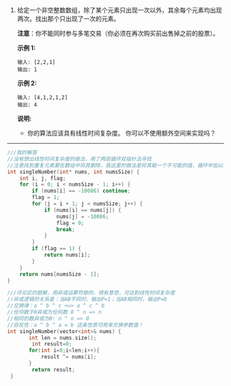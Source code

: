 1. 给定一个非空整数数组，除了某个元素只出现一次以外，其余每个元素均出现两次。找出那个只出现了一次的元素。
    
    **注意**：你不能同时参与多笔交易（你必须在再次购买前出售掉之前的股票）。

    **示例 1:**
    ```
    输入: [2,2,1]
    输出: 1
    ```
    **示例 2:**
    
    ```
    输入: [4,1,2,1,2]
    输出: 4
    ```
 
    **说明:**

    - 你的算法应该具有线性时间复杂度。 你可以不使用额外空间来实现吗？
***
```C
///我的解答
//没有想出线性时间复杂度的做法，用了两层循环双指针法寻找
//注意找到重复元素要在数组中将其删除，我这里的做法是将其赋一个不可能的值，循环中加以判断是否continue
int singleNumber(int* nums, int numsSize) {
    int i, j, flag;
    for (i = 0; i < numsSize - 1; i++) {
        if (nums[i] == -10086) continue;
        flag = 1;
        for (j = i + 1; j < numsSize; j++) {
            if (nums[i] == nums[j]) {
                nums[j] = -10086;
                flag = 0;
                break;
            }
        }
        if (flag == 1) {
            return nums[i];
        }
    }
    return nums[numsSize - 1];
}
```
```C++
///评论区的题解，用异或运算符做的，很有意思，可达到线性时间复杂度
//异或逻辑的关系是：当AB不同时，输出P=1；当AB相同时，输出P=0
//交换律：a ^ b ^ c <=> a ^ c ^ b
//任何数于0异或为任何数 0 ^ n => n
//相同的数异或为0: n ^ n => 0
//自反性：a ^ b ^ a = b 这条性质可用来交换参数值！
int singleNumber(vector<int>& nums) {
       int len = nums.size();
        int result=0;
       for(int i=0;i<len;i++){
           result ^= nums[i];
       } 
        return result;
 }
```
